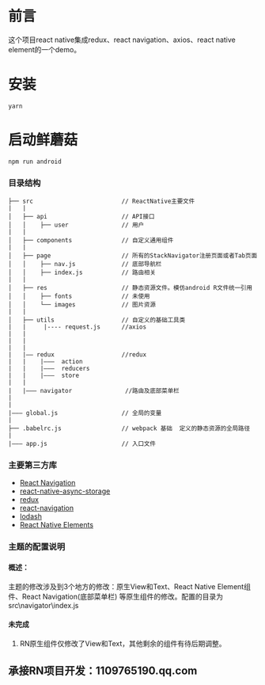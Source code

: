 # 前言
这个项目react native集成redux、react navigation、axios、react native element的一个demo。

# 安装
```
yarn 

```
# 启动鲜蘑菇
```
npm run android
```

### 目录结构

```
├── src                         // ReactNative主要文件
|   |
│   ├── api                     // API接口
│   │    ├── user               // 用户
|   |
│   ├── components              // 自定义通用组件
|   |
│   ├── page                    // 所有的StackNavigator注册页面或者Tab页面
│   │    ├── nav.js             // 底部导航栏
│   │    ├── index.js           // 路由相关
|   |
│   ├── res                     // 静态资源文件。模仿android R文件统一引用
│   │    ├── fonts              // 未使用
│   │    └── images             // 图片资源
|   |
│   ├── utils                   // 自定义的基础工具类
|   |     |---- request.js      //axios
|   |
|   |
|   |
|   |—— redux                   //redux   
|   |    |———  action
|   |    |———  reducers
|   |    |———  store
|   |
|   |——— navigator               //路由及底部菜单栏
|            
|
|——— global.js                  // 全局的变量
|
├── .babelrc.js                 // webpack 基础  定义的静态资源的全局路径
|
|——— app.js                     // 入口文件

```

### 主要第三方库
- [React Navigation](https://reactnavigation.org/docs/tab-based-navigation)
- [react-native-async-storage](https://react-native-async-storage.github.io/async-storage/docs/install/)
- [redux](https://www.jianshu.com/p/e3ea704d8b95)
- [react-navigation](https://reactnavigation.org/docs/tab-based-navigation)
- [lodash](https://www.lodashjs.com/docs/lodash.throttle)
- [React Native Elements](https://reactnativeelements.com/docs/input)

### 主题的配置说明
#### 概述：
 主题的修改涉及到3个地方的修改：原生View和Text、React Native Element组件、React Navigation(底部菜单栏) 等原生组件的修改。配置的目录为 src\navigator\index.js

 #### 未完成
 1. RN原生组件仅修改了View和Text，其他剩余的组件有待后期调整。



 ##  承接RN项目开发：1109765190.qq.com

